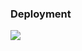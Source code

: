 ### Deployment

<a href="https://portal.azure.com/#create/Microsoft.Template/uri/https%3A%2F%2Fraw.githubusercontent.com%2Faravindan-acct%2Fapi_sec_training_Azure_2021%2Fmain%2Fbase_template%2Fbase_template.json" target="_blank"><img src="http://azuredeploy.net/deploybutton.png"/></a>